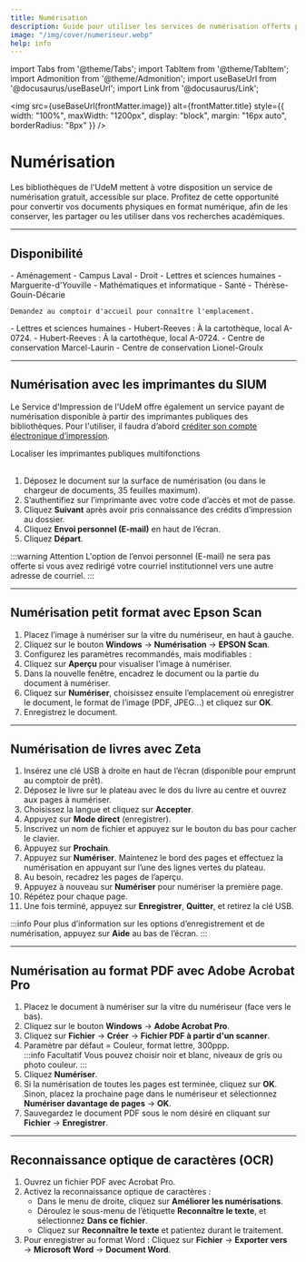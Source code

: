 ```yaml
---
title: Numérisation
description: Guide pour utiliser les services de numérisation offerts par les bibliothèques de l'Université de Montréal.
image: "/img/cover/numeriseur.webp"
help: info
---
```


import Tabs from '@theme/Tabs';
import TabItem from '@theme/TabItem';
import Admonition from '@theme/Admonition';
import useBaseUrl from '@docusaurus/useBaseUrl';
import Link from '@docusaurus/Link';

<img 
  src={useBaseUrl(frontMatter.image)} 
  alt={frontMatter.title} 
  style={{
    width: "100%",
    maxWidth: "1200px",
    display: "block",
    margin: "16px auto",
    borderRadius: "8px"
  }} 
/>

# Numérisation

Les bibliothèques de l'UdeM mettent à votre disposition un service de numérisation gratuit, accessible sur place. Profitez de cette opportunité pour convertir vos documents physiques en format numérique, afin de les conserver, les partager ou les utiliser dans vos recherches académiques.

---

## Disponibilité

<Tabs groupId="numérisation-disponibilité">
  <TabItem value="petit-format" label="Petit format">
    - Aménagement  
    - Campus Laval  
    - Droit  
    - Lettres et sciences humaines  
    - Marguerite-d'Youville  
    - Mathématiques et informatique  
    - Santé  
    - Thérèse-Gouin-Décarie  

    Demandez au comptoir d'accueil pour connaître l'emplacement.
  </TabItem>

  <TabItem value="livres" label="Livres">
    - Lettres et sciences humaines
  </TabItem>

  <TabItem value="moyen-format" label="Moyen format">
    - Hubert-Reeves : À la cartothèque, local A-0724.
  </TabItem>

  <TabItem value="grand-format" label="Grand format">
    - Hubert-Reeves : À la cartothèque, local A-0724.  
    - Centre de conservation Marcel-Laurin
  </TabItem>

  <TabItem value="microformes" label="Microformes">
    - Centre de conservation Lionel-Groulx
  </TabItem>
</Tabs>

---

## Numérisation avec les imprimantes du SIUM

Le Service d'Impression de l'UdeM offre également un service payant de numérisation disponible à partir des imprimantes publiques des bibliothèques. Pour l'utiliser, il faudra d’abord [créditer son compte électronique d’impression](https://sium.umontreal.ca/compte-cei.html).

<Link to="https://sium.umontreal.ca/imprimantes.html" className="button button--secondary">
  Localiser les imprimantes publiques multifonctions
</Link>

<br/>
<br/>

1. Déposez le document sur la surface de numérisation (ou dans le chargeur de documents, 35 feuilles maximum).  
2. S’authentifiez sur l’imprimante avec votre code d’accès et mot de passe.  
3. Cliquez **Suivant** après avoir pris connaissance des crédits d’impression au dossier.  
4. Cliquez **Envoi personnel (E-mail)** en haut de l’écran.  
5. Cliquez **Départ**.  

:::warning Attention
L'option de l’envoi personnel (E-mail) ne sera pas offerte si vous avez redirigé votre courriel institutionnel vers une autre adresse de courriel.
:::

---

## Numérisation petit format avec Epson Scan

1. Placez l’image à numériser sur la vitre du numériseur, en haut à gauche.  
2. Cliquez sur le bouton **Windows** → **Numérisation** → **EPSON Scan**.  
3. Configurez les paramètres recommandés, mais modifiables :  
4. Cliquez sur **Aperçu** pour visualiser l’image à numériser.  
5. Dans la nouvelle fenêtre, encadrez le document ou la partie du document à numériser.  
6. Cliquez sur **Numériser**, choisissez ensuite l’emplacement où enregistrer le document, le format de l’image (PDF, JPEG...) et cliquez sur **OK**.  
7. Enregistrez le document.

---

## Numérisation de livres avec Zeta

1. Insérez une clé USB à droite en haut de l’écran (disponible pour emprunt au comptoir de prêt).  
2. Déposez le livre sur le plateau avec le dos du livre au centre et ouvrez aux pages à numériser.  
3. Choisissez la langue et cliquez sur **Accepter**.  
4. Appuyez sur **Mode direct** (enregistrer).  
5. Inscrivez un nom de fichier et appuyez sur le bouton du bas pour cacher le clavier.  
6. Appuyez sur **Prochain**.  
7. Appuyez sur **Numériser**. Maintenez le bord des pages et effectuez la numérisation en appuyant sur l’une des lignes vertes du plateau.  
8. Au besoin, recadrez les pages de l’aperçu.  
9. Appuyez à nouveau sur **Numériser** pour numériser la première page.  
10. Répétez pour chaque page.  
11. Une fois terminé, appuyez sur **Enregistrer**, **Quitter**, et retirez la clé USB.  

:::info
Pour plus d’information sur les options d’enregistrement et de numérisation, appuyez sur **Aide** au bas de l’écran.
:::

---

## Numérisation au format PDF avec Adobe Acrobat Pro

1. Placez le document à numériser sur la vitre du numériseur (face vers le bas).  
2. Cliquez sur le bouton **Windows** → **Adobe Acrobat Pro**.  
3. Cliquez sur **Fichier** → **Créer** → **Fichier PDF à partir d'un scanner**.  
4. Paramètre par défaut = Couleur, format lettre, 300ppp.  
   :::info Facultatif
   Vous pouvez choisir noir et blanc, niveaux de gris ou photo couleur.
   :::
5. Cliquez **Numériser**.  
6. Si la numérisation de toutes les pages est terminée, cliquez sur **OK**. Sinon, placez la prochaine page dans le numériseur et sélectionnez **Numériser davantage de pages** → **OK**.  
7. Sauvegardez le document PDF sous le nom désiré en cliquant sur **Fichier** → **Enregistrer**.

---

## Reconnaissance optique de caractères (OCR)

1. Ouvrez un fichier PDF avec Acrobat Pro.  
2. Activez la reconnaissance optique de caractères :  
   - Dans le menu de droite, cliquez sur **Améliorer les numérisations**.  
   - Déroulez le sous-menu de l’étiquette **Reconnaître le texte**, et sélectionnez **Dans ce fichier**.  
   - Cliquez sur **Reconnaître le texte** et patientez durant le traitement.  
3. Pour enregistrer au format Word : Cliquez sur **Fichier** → **Exporter vers** → **Microsoft Word** → **Document Word**.